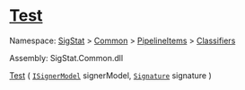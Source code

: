 # [Test](./OptimalDtwClassifier-100663867.md)

Namespace: [SigStat]() > [Common](./../../../README.md) > [PipelineItems]() > [Classifiers](./../README.md)

Assembly: SigStat.Common.dll

[Test](./OptimalDtwClassifier-100663867.md) ( [`ISignerModel`](./../../../Pipeline/ISignerModel.md) signerModel, [`Signature`](./../../../Signature.md) signature )	
